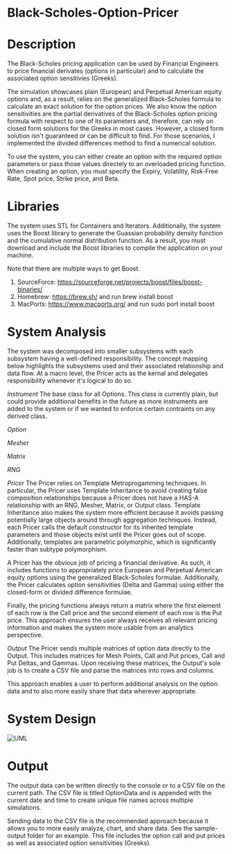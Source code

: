 # Black-Scholes-Option-Pricer

# Description
The Black-Scholes pricing application can be used by Financial Engineers to price financial derivates (options in particular) and to calculate the associated option sensitivies (Greeks).

The simulation showcases plain (European) and Perpetual American equity options and, as a result, relies on the generalized Black-Scholes formula to calculate an exact solution for the option prices. We also know the option sensitivities are the partial derivatives of the Black-Scholes option pricing formula with respect to one of its parameters and, therefore, can rely on closed form solutions for the Greeks in most cases. However, a closed form solution isn't guaranteed or can be difficult to find. For those scenarios, I implemented the divided differences method to find a numerical solution.

To use the system, you can either create an option with the required option parameters or pass those values directely to an overloaded pricing function. When creating an option, you must specify the Expiry, Volatility, Risk-Free Rate, Spot price, Strike price, and Beta.

# Libraries
The system uses STL for Containers and Iterators. Additionally, the system uses the Boost library to generate the Guassian probability density function and the cumulative normal distribution function. As a result, you must download and include the Boost libraries to compile the application on your machine. 

Note that there are multiple ways to get Boost. 
1. SourceForce: https://sourceforge.net/projects/boost/files/boost-binaries/
2. Homebrew: https://brew.sh/ and run brew install boost 
3. MacPorts: https://www.macports.org/ and run sudo port install boost 

# System Analysis
The system was decomposed into smaller subsystems with each subsystem having a well-defined responsibility. The concept mapping below highlights the subsystems used and their associated relationship and data flow. At a macro level, the Pricer acts as the kernal and delegates responsibility whenever it's logical to do so. 

*Instrument*
The base class for all Options. This class is currently plain, but could provide additional benefits in the future as more instruments are added to the system or if we wanted to enforce certain contraints on any derived class.

*Option*

*Mesher*

*Matrix*

*RNG*

*Pricer*
The Pricer relies on Template Metroprogamming techniques. In particular, the Pricer uses Template Inheritance to avoid creating false composition relationships because a Pricer does not have a HAS-A relationship with an RNG, Mesher, Matrix, or Output class. Template Inheritance also makes the system more efficient because it avoids passing potentially large objects around through aggregation techniques. Instead, each Pricer calls the default constructor for its inherited template parameters and those objects exist until the Pricer goes out of scope. Additionally, templates are parametric polymorphic, which is significantly faster than subtype polymorphism.

A Pricer has the obvious job of pricing a financial derivative. As such, it includes functions to appropriately price European and Perpetual American equity options using the generalized Black-Scholes formulae. Additionally, the Pricer calculates option sensitivities (Delta and Gamma) using either the closed-form or divided difference formulae. 

Finally, the pricing functions always return a matrix where the first element of each row is the Call price and the second element of each row is the Put price. This approach ensures the user always receives all relevant pricing information and makes the system more usable from an analytics perspective.

*Output*
The Pricer sends multiple matrices of option data directly to the Output. This includes matrices for Mesh Points, Call and Put prices, Call and Put Deltas, and Gammas. Upon receiving these matrices, the Output's sole job is to create a CSV file and parse the matrices into rows and columns. 

This approach enables a user to perform additional analysis on the option data and to also more easily share that data wherever appropriate.

# System Design
![UML](https://user-images.githubusercontent.com/12025538/90795325-e7080880-e2db-11ea-98c2-d570c67e2c91.png)

# Output
The output data can be written directly to the console or to a CSV file on the current path. The CSV file is titled OptionData and is appended with the current date and time to create unique file names across multiple simulations.

Sending data to the CSV file is the recommended approach because it allows you to more easily analyze, chart, and share data. See the sample-output folder for an example. This file includes the option call and put prices as well as associated option sensitivities (Greeks).
